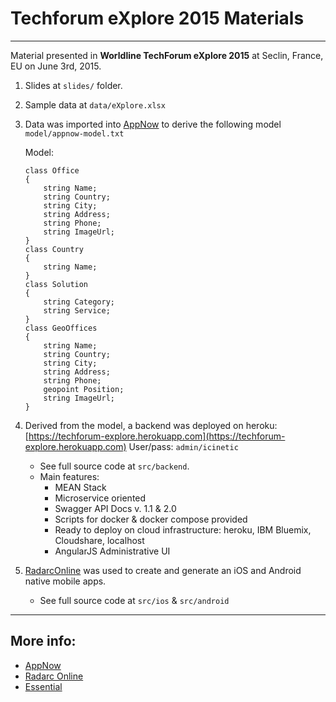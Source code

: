 # Techforum eXplore 2015 Materials
-----------------------------------

Material presented in **Worldline TechForum eXplore 2015** at Seclin, France, EU on June 3rd, 2015. 

1. Slides at `slides/` folder.
2. Sample data at `data/eXplore.xlsx`
3. Data was imported into [AppNow](https://appnow.radarconline.com) to derive the following model `model/appnow-model.txt`

	Model:

	```
	class Office
	{
		string Name;
		string Country;
		string City;
		string Address;
		string Phone;
		string ImageUrl;
	}
	class Country
	{
		string Name;
	}
	class Solution
	{
		string Category;
		string Service;
	}
	class GeoOffices
	{
		string Name;
		string Country;
		string City;
		string Address;
		string Phone;
		geopoint Position;
		string ImageUrl;
	}
	```

4. Derived from the model, a backend was deployed on heroku: [https://techforum-explore.herokuapp.com](https://techforum-explore.herokuapp.com) User/pass: `admin/icinetic` 
   - See full source code at `src/backend`. 
   - Main features: 
		- MEAN Stack
		- Microservice oriented
		- Swagger API Docs v. 1.1 & 2.0
		- Scripts for docker & docker compose provided
		- Ready to deploy on cloud infrastructure: heroku, IBM Bluemix, Cloudshare, localhost
		- AngularJS Administrative UI 
5. [RadarcOnline](https://www.radarconline.com) was used to create and generate an iOS and Android native mobile apps.
   - See full source code at `src/ios` & `src/android` 
-----------------------------------

## More info:

- [AppNow](https://appnow.radarconline.com)
- [Radarc Online](https://www.radarconline.com)
- [Essential](http://pjmolina.com/essential)
 